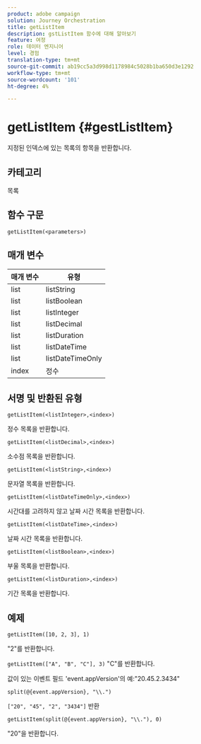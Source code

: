 ```yaml
---
product: adobe campaign
solution: Journey Orchestration
title: getListItem
description: gstListItem 함수에 대해 알아보기
feature: 여정
role: 데이터 엔지니어
level: 경험
translation-type: tm+mt
source-git-commit: ab19cc5a3d998d1178984c5028b1ba650d3e1292
workflow-type: tm+mt
source-wordcount: '101'
ht-degree: 4%

---
```



# getListItem {#gestListItem}

지정된 인덱스에 있는 목록의 항목을 반환합니다.

## 카테고리

목록

## 함수 구문

`getListItem(<parameters>)`

## 매개 변수

| 매개 변수 | 유형 |
|-----------|------------------|
| list | listString |
| list | listBoolean |
| list | listInteger |
| list | listDecimal |
| list | listDuration |
| list | listDateTime |
| list | listDateTimeOnly |
| index | 정수 |

## 서명 및 반환된 유형

`getListItem(<listInteger>,<index>)`

정수 목록을 반환합니다.

`getListItem(<listDecimal>,<index>)`

소수점 목록을 반환합니다.

`getListItem(<listString>,<index>)`

문자열 목록을 반환합니다.

`getListItem(<listDateTimeOnly>,<index>)`

시간대를 고려하지 않고 날짜 시간 목록을 반환합니다.

`getListItem(<listDateTime>,<index>)`

날짜 시간 목록을 반환합니다.

`getListItem(<listBoolean>,<index>)`

부울 목록을 반환합니다.

`getListItem(<listDuration>,<index>)`

기간 목록을 반환합니다.

## 예제

`getListItem([10, 2, 3], 1)`

&quot;2&quot;를 반환합니다.

`getListItem(["A", "B", "C"], 3)`
&quot;C&quot;를 반환합니다.

값이 있는 이벤트 필드 &#39;event.appVersion&#39;의 예:&quot;20.45.2.3434&quot;

`split(@{event.appVersion}, "\\.")`

`["20", "45", "2", "3434"]` 반환

`getListItem(split(@{event.appVersion}, "\\."), 0)`

&quot;20&quot;을 반환합니다.